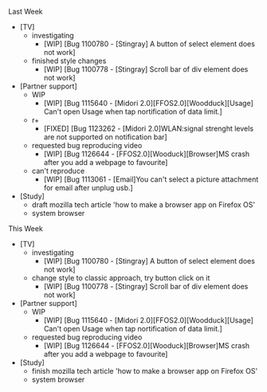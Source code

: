 Last Week

* [TV]
  - investigating
    - [WIP] [Bug 1100780 - [Stingray] A button of select element does not work]
  - finished style changes
    - [WIP] [Bug 1100778 - [Stingray] Scroll bar of div element does not work]
* [Partner support]
  - WIP
    - [WIP] [Bug 1115640 - [Midori 2.0][FFOS2.0][Woodduck][Usage] Can't open Usage when tap nortification of data limit.]
  - r+
    - [FIXED] [Bug 1123262 - [Midori 2.0]WLAN:signal strenght levels are not supported on notification bar]
  - requested bug reproducing video
    - [WIP] [Bug 1126644 - [FFOS2.0][Wooduck][Browser]MS crash after you add a webpage to favourite]
  - can't reproduce
    - [WIP] [Bug 1113061 - [Email]You can't select a picture attachment for email after unplug usb.]
* [Study]
  - draft mozilla tech article 'how to make a browser app on Firefox OS'
  - system browser

This Week

* [TV]
  - investigating
    - [WIP] [Bug 1100780 - [Stingray] A button of select element does not work]
  - change style to classic approach, try button click on it
    - [WIP] [Bug 1100778 - [Stingray] Scroll bar of div element does not work]
* [Partner support]
  - WIP
    - [WIP] [Bug 1115640 - [Midori 2.0][FFOS2.0][Woodduck][Usage] Can't open Usage when tap nortification of data limit.]
  - requested bug reproducing video
    - [WIP] [Bug 1126644 - [FFOS2.0][Wooduck][Browser]MS crash after you add a webpage to favourite]
* [Study]
  - finish mozilla tech article 'how to make a browser app on Firefox OS'
  - system browser
